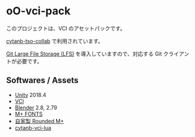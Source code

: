 # oO-vci-pack

このプロジェクトは、VCI のアセットパックです。

[cytanb-tso-collab](https://github.com/oocytanb/cytanb-tso-collab) で利用されています。

[Git Large File Storage (LFS)](https://git-lfs.github.com/) を導入していますので、対応する Git クライアントが必要です。

## Softwares / Assets

- [Unity](https://unity3d.com/) 2018.4
- [VCI](https://github.com/virtual-cast/VCI)
- [Blender](https://www.blender.org/) 2.8, 2.79
- [M+ FONTS](https://mplus-fonts.osdn.jp/)
- [自家製 Rounded M+](http://jikasei.me/font/rounded-mplus/)
- [cytanb-vci-lua](https://github.com/oocytanb/cytanb-vci-lua)
